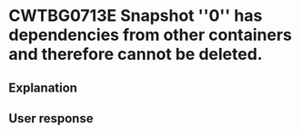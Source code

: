# CWTBG0713E Snapshot ''0'' has dependencies from other containers and therefore cannot be deleted.

## Explanation

## User response